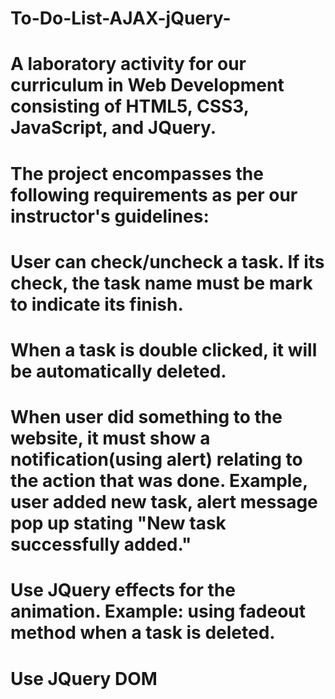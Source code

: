 # To-Do-List-AJAX-jQuery-
# A laboratory activity for our curriculum in Web Development consisting of HTML5, CSS3, JavaScript, and JQuery. 

# The project encompasses the following requirements as per our instructor's guidelines:
# User can check/uncheck a task. If its check, the task name must be mark to indicate its finish.
# When a task is double clicked, it will be automatically deleted. 
# When user did something to the website, it must show a notification(using alert) relating to the action that was done. Example, user added new task, alert message pop up stating "New task successfully added."
# Use JQuery effects for the animation. Example: using fadeout method when a task is deleted.
# Use JQuery DOM

